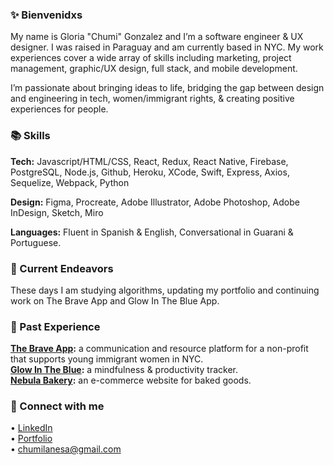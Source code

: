 ### ✨ Bienvenidxs

My name is Gloria "Chumi" Gonzalez and I’m a software engineer & UX designer. I was raised in Paraguay and am currently based in NYC. My work experiences cover a wide array of skills including marketing, project management, graphic/UX design, full stack, and mobile development. 

I’m passionate about bringing ideas to life, bridging the gap between design and engineering in tech, women/immigrant rights, & creating positive experiences for people. 
<br />

### 📚 Skills
**Tech:** Javascript/HTML/CSS, React, Redux, React Native, Firebase, PostgreSQL, Node.js, Github, Heroku, XCode, Swift, Express, Axios, Sequelize, Webpack, Python

**Design:** Figma, Procreate, Adobe Illustrator, Adobe Photoshop, Adobe InDesign, Sketch, Miro

**Languages:** Fluent in Spanish & English, Conversational in Guarani & Portuguese.
<br />

### 🦾 Current Endeavors
These days I am studying algorithms, updating my portfolio and continuing work on The Brave App and Glow In The Blue App.
<br />

### 🧠 Past Experience
**[The Brave App](https://chumigonzalez.com/the-brave-app):** a communication and resource platform for a non-profit that supports young immigrant women in NYC. <br />
**[Glow In The Blue](https://chumigonzalez.com/glow-in-the-blue):** a mindfulness & productivity tracker. <br />
**[Nebula Bakery](https://chumigonzalez.com/nebula-bakery):** an e-commerce website for baked goods.
<br />

### 💌 Connect with me
• [LinkedIn](https://www.linkedin.com/in/chumi-gonzalez-a434aa74/) <br />
• [Portfolio](www.chumigonzalez.com) <br />
• chumilanesa@gmail.com
